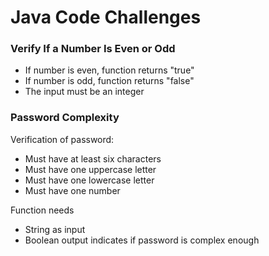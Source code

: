 # Java Code Challenges

### Verify If a Number Is Even or Odd
* If number is even, function returns "true"
* If number is odd, function returns "false"
* The input must be an integer

### Password Complexity
Verification of password:
* Must have at least six characters
* Must have one uppercase letter
* Must have one lowercase letter
* Must have one number

Function needs
* String as input
* Boolean output indicates if password is complex enough